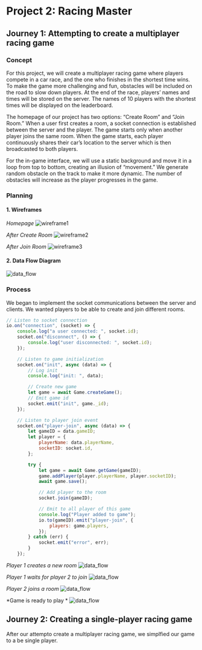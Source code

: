 # Project 2: Racing Master

## Journey 1: Attempting to create a multiplayer racing game
### Concept
For this project, we will create a multiplayer racing game where players compete in a car race, and the one who finishes in the shortest time wins. To make the game more challenging and fun, obstacles will be included on the road to slow down players. At the end of the race, players’ names and times will be stored on the server. The names of 10 players with the shortest times will be displayed on the leaderboard. 


The homepage of our project has two options: “Create Room” and “Join Room.” When a user first creates a room, a socket connection is established between the server and the player. The game starts only when another player joins the same room. When the game starts, each player continuously shares their car’s location to the server which is then broadcasted to both players.

For the in-game interface, we will use a static background and move it in a loop from top to bottom, creating an illusion of “movement.” We generate random obstacle on the track to make it more dynamic. The number of obstacles will increase as the player progresses in the game.


### Planning
#### 1. Wireframes

*Homepage*
![wireframe1](images/Project2_Wireframe1.png)

*After Create Room*
![wireframe2](images/Project2_Wireframe2.png)

*After Join Room*
![wireframe3](images/Project2_Wireframe3.png)

#### 2. Data Flow Diagram

![data_flow](images/DataFlow_Project2.png)

### Process

We began to implement the socket communications between the server and clients. We wanted players to be able to create and join different rooms.

```javascript
// Listen to socket connection
io.on("connection", (socket) => {
    console.log("a user connected: ", socket.id);
    socket.on("disconnect", () => {
        console.log("user disconnected: ", socket.id);
    });

    // Listen to game initialization
    socket.on("init", async (data) => {
        // Log init
        console.log("init: ", data);

        // Create new game
        let game = await Game.createGame();
        // Emit game id
        socket.emit("init", game._id);
    });

    // Listen to player join event
    socket.on("player-join", async (data) => {
        let gameID = data.gameID;
        let player = {
            playerName: data.playerName,
            socketID: socket.id,
        };

        try {
            let game = await Game.getGame(gameID);
            game.addPlayer(player.playerName, player.socketID);
            await game.save();

            // Add player to the room
            socket.join(gameID);

            // Emit to all player of this game
            console.log("Player added to game");
            io.to(gameID).emit("player-join", {
                players: game.players,
            });
        } catch (err) {
            socket.emit("error", err);
        }
    });

```
*Player 1 creates a new room*
![data_flow](images/player1.png)

*Player 1 waits for player 2 to join*
![data_flow](images/wait-screen.png)

*Player 2 joins a room*
![data_flow](images/player2.png)

*Game is ready to play *
![data_flow](images/ready-screen.png)



## Journey 2: Creating a single-player racing game
After our attempto create a multiplayer racing game, we simplfied our game to a be single player. 


